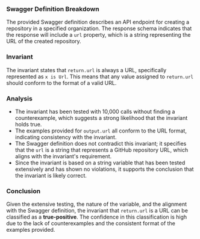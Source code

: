 ### Swagger Definition Breakdown
The provided Swagger definition describes an API endpoint for creating a repository in a specified organization. The response schema indicates that the response will include a `url` property, which is a string representing the URL of the created repository.

### Invariant
The invariant states that `return.url` is always a URL, specifically represented as `x is Url`. This means that any value assigned to `return.url` should conform to the format of a valid URL.

### Analysis
- The invariant has been tested with 10,000 calls without finding a counterexample, which suggests a strong likelihood that the invariant holds true.
- The examples provided for `output.url` all conform to the URL format, indicating consistency with the invariant.
- The Swagger definition does not contradict this invariant; it specifies that the `url` is a string that represents a GitHub repository URL, which aligns with the invariant's requirement.
- Since the invariant is based on a string variable that has been tested extensively and has shown no violations, it supports the conclusion that the invariant is likely correct.

### Conclusion
Given the extensive testing, the nature of the variable, and the alignment with the Swagger definition, the invariant that `return.url` is a URL can be classified as a **true-positive**. The confidence in this classification is high due to the lack of counterexamples and the consistent format of the examples provided.
